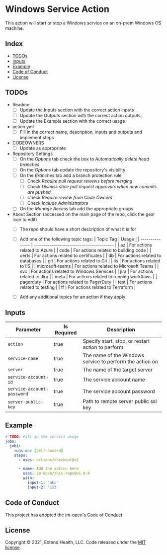 # Windows Service Action

This action will start or stop a Windows service on an on-prem Windows OS machine.

## Index <!-- omit in toc -->

- [TODOs](#todos)
- [Inputs](#inputs)
- [Example](#example)
- [Code of Conduct](#code-of-conduct)
- [License](#license)

## TODOs

- Readme
  - [ ] Update the Inputs section with the correct action inputs
  - [ ] Update the Outputs section with the correct action outputs
  - [ ] Update the Example section with the correct usage
- action.yml
  - [ ] Fill in the correct name, description, inputs and outputs and implement steps
- CODEOWNERS
  - [ ] Update as appropriate
- Repository Settings
  - [ ] On the *Options* tab check the box to *Automatically delete head branches*
  - [ ] On the *Options* tab update the repository's visibility
  - [ ] On the *Branches* tab add a branch protection rule
    - [ ] Check *Require pull request reviews before merging*
    - [ ] Check *Dismiss stale pull request approvals when new commits are pushed*
    - [ ] Check *Require review from Code Owners*
    - [ ] Check *Include Administrators*
  - [ ] On the *Manage Access* tab add the appropriate groups
- About Section (accessed on the main page of the repo, click the gear icon to edit)
  - [ ] The repo should have a short description of what it is for
  - [ ] Add one of the following topic tags:
    | Topic Tag       | Usage                                    |
    | --------------- | ---------------------------------------- |
    | az              | For actions related to Azure             |
    | code            | For actions related to building code     |
    | certs           | For actions related to certificates      |
    | db              | For actions related to databases         |
    | git             | For actions related to Git               |
    | iis             | For actions related to IIS               |
    | microsoft-teams | For actions related to Microsoft Teams   |
    | svc             | For actions related to Windows Services  |
    | jira            | For actions related to Jira              |
    | meta            | For actions related to running workflows |
    | pagerduty       | For actions related to PagerDuty         |
    | test            | For actions related to testing           |
    | tf              | For actions related to Terraform         |
  - [ ] Add any additional topics for an action if they apply


## Inputs

| Parameter                  | Is Required | Description                                              |
| -------------------------- | ----------- | -------------------------------------------------------- |
| `action`                   | true        | Specify start, stop, or restart action to perform        |
| `service-name`             | true        | The name of the Windows service to perform the action on |
| `server`                   | true        | The name of the target server                            |
| `service-account-id`       | true        | The service account name                                 |
| `service-account-password` | true        | The service account password                             |
| `server-public-key`        | true        | Path to remote server public ssl key                     |

## Example

```yml
# TODO: Fill in the correct usage
jobs:
  job1:
    runs-on: [self-hosted]
    steps:
      - uses: actions/checkout@v2

      - name: Add the action here
        uses: im-open/this-repo@v1.0.0
        with:
          input-1: 'abc'
          input-2: '123
```


## Code of Conduct

This project has adopted the [im-open's Code of Conduct](https://github.com/im-open/.github/blob/master/CODE_OF_CONDUCT.md).

## License

Copyright &copy; 2021, Extend Health, LLC. Code released under the [MIT license](LICENSE).
